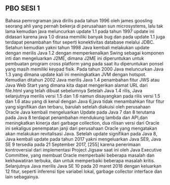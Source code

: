 ## PBO SESI 1
Bahasa pemrograman java dirilis pada tahun 1996 oleh james goosling seorang ahli yang pernah bekerja di perusahaan sun microsystems, lalu tak lama kemudian java meluncurkan update 1.1 pada tahun 1997 update ini didasari karena java 1.0 dirasa memiliki banyak bug dan pada update 1.1 juga terdapat penambahan fitur seperti konektivitas database melalui JDBC.
Setahun kemudian yakni tahun 1998 Java kembali melakukan update dengan merilis Java 1.2 dengan memperkenalkan Swing sebagai komponen inti dan mengeluarkan J2ME, dimana J2ME ini diperuntukan untuk pembuatan program cross platform yang pada saat itu diperuntukan ponsel yang masih memiliki keypad fisik.
Pada tahun 2000 Java meluncurkan Java 1.3 yang dimana update kali ini meningkatkan JVM dengan hotspot.
Kemudian ditahun 2002 Java merilis Java 1.4 penambahan fitur JWS atau Java Web Start yang dimana kita dapat mengerikan alamat URL dari file.html yang telah dibuat sebelumnya
Setelah Java 1.4 rilis, Java selanjutnya merilis versi 1.5 dan 1.6 namun disayangkan pada rilis versi 1.5 dan 1.6 atau yang di kenal dengan Java 6,java tidak menambahkan fitur fitur yang signifikan dan terbaru, barulah setelah diakuisi oleh perusahaan Oracle Java kembali mengeluarkan Update pada Java 7 dan 8 terutama pada Java 8 terdapat penambahan mendukung lambda dan API,dan meningkatkan kinerja dari garbage collection, dua rilisan versi dari Oracle ini sekaligus penempatan janji dari perusahaan Oracle yang mengatakan akan melakukan revitalisasi Java.
Setelah update signifikan pada Java 8, Java kembali update pada tahun 2017 yakni mengeluarkan Java SE9, Java SE 9 tersedia pada 21 September 2017, [255] karena penerimaan kontroversial dari implementasi Project Jigsaw saat ini oleh Java Executive Committee, yang membuat Oracle memperbaiki beberapa masalah dan kekhawatiran terbuka, dan untuk memperbaiki beberapa masalah kritis.
Selanjutnya Java merilis Java SE 10 pada 20 maret 2018 dengan keluarkan 12 fitur, seperti inferensi tipe variabel lokal, garbage collector interface dan lain sebagainya.
